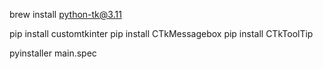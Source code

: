 brew install python-tk@3.11

pip install customtkinter
pip install CTkMessagebox
pip install CTkToolTip

pyinstaller main.spec
